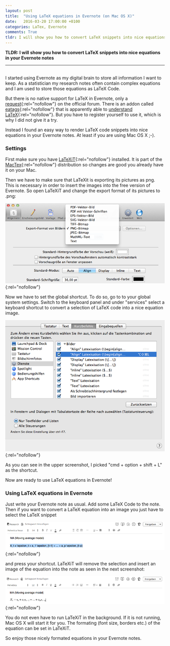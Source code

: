 ```yaml
---
layout: post
title:  "Using LaTeX equations in Evernote (on Mac OS X)"
date:   2016-03-20 17:00:00 +0100
categories: LaTex, Evernote
comments: True
tldr: I will show you how to convert LaTeX snippets into nice equations in your Evernote notes
---
```


__TLDR: I will show you how to convert LaTeX snippets into nice equations in your Evernote notes__

---
<br>
I started using Evernote as my digital brain to store all information I want to keep.
As a statistician my research notes often contain complex equations and I am used to store those equations as LaTeX Code.

But there is no native support for LaTeX in Evernote, only a [request](https://discussion.evernote.com/topic/16445-request-support-for-latex-formulas/?page=1){:rel="nofollow"} on the official forum. There is an addon called [eatags](https://eatags.com){:rel="nofollow"} that is apparently able to [understand LaTeX](https://www.evernote.com/shard/s216/sh/f2b5d32d-7941-4473-bb94-21fbd55ae117/6f7b872883ab019ba763de2c9cd0ac3f){:rel="nofollow"}. But you have to register yourself to use it, which is why I did not give it a try.

Instead I found an easy way to render LaTeX code snippets into nice equations in your Evernote notes. At least if you are using Mac OS X ;\-\).

### Settings

First make sure you have [LaTeXiT](http://www.chachatelier.fr/latexit/){:rel="nofollow"} installed.
It is part of the [MacTex](https://tug.org/mactex/){:rel="nofollow"} distribution so changes are good you already have it on your Mac.

Then we have to make sure that LaTeXit is exporting its pictures as png.
This is necessary in order to insert the images into the free version of Evernote.
So open LaTeXiT and change the export format of its pictures to .png:

![Set LaTeXit to export images as png](/images/equation_evernote_1.png){:rel="nofollow"}

Now we have to set the global shortcut.
To do so, go to to your global system settings.
Switch to the keyboard panel and under "services" select a keyboard shortcut to convert a selection of LaTeX code into a nice equation image.

![Choose shortcut](/images/equation_evernote_2.png){:rel="nofollow"}

As you can see in the upper screenshot, I picked "cmd + option + shift + L" as the shortcut.

Now are ready to use LaTeX equations in Evernote!

### Using LaTeX equations in Evernote

Just write your Evernote note as usual.
Add some LaTeX Code to the note.
Then if you want to convert a LaTeX equation into an image you just have to select the LaTeX snippet

![Mark the text](/images/equation_evernote_3.png){:rel="nofollow"}

and press your shortcut.
LaTeXiT will remove the selection and insert an image of the equation into the note as seen in the next screenshot:

![and get an equation image](/images/equation_evernote_4.png){:rel="nofollow"}

You do not even have to run LaTeXiT in the background.
If it is not running, Mac OS X will start it for you.
The formating (font size, borders etc.) of the equation can be set in LaTeXiT.  

So enjoy those nicely formated equations in your Evernote notes.
